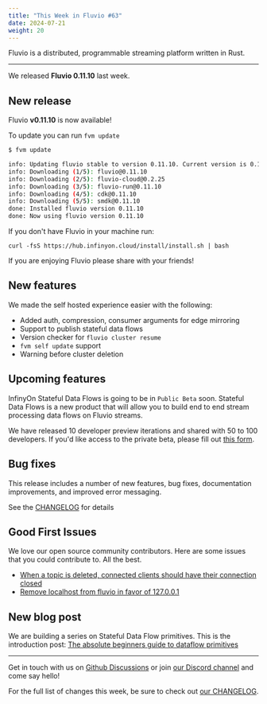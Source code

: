```yaml
---
title: "This Week in Fluvio #63"
date: 2024-07-21
weight: 20
---
```

Fluvio is a distributed, programmable streaming platform written in Rust.

---
We released **Fluvio 0.11.10** last week.

## New release
Fluvio **v0.11.10** is now available!

To update you can run `fvm update`

```bash
$ fvm update

info: Updating fluvio stable to version 0.11.10. Current version is 0.11.9.
info: Downloading (1/5): fluvio@0.11.10
info: Downloading (2/5): fluvio-cloud@0.2.25
info: Downloading (3/5): fluvio-run@0.11.10
info: Downloading (4/5): cdk@0.11.10
info: Downloading (5/5): smdk@0.11.10
done: Installed fluvio version 0.11.10
done: Now using fluvio version 0.11.10

```

If you don't have Fluvio in your machine run:

```
curl -fsS https://hub.infinyon.cloud/install/install.sh | bash
```

If you are enjoying Fluvio please share with your friends!

## New features

We made the self hosted experience easier with the following:

- Added auth, compression, consumer arguments for edge mirroring
- Support to publish stateful data flows
- Version checker for `fluvio cluster resume`
- `fvm self update` support
- Warning before cluster deletion


## Upcoming features
InfinyOn Stateful Data Flows is going to be in `Public Beta` soon. Stateful Data Flows is a new product that will allow you to build end to end stream processing data flows on Fluvio streams.

We have released 10 developer preview iterations and shared with 50 to 100 developers. If you'd like access to the private beta, please fill out [this form](https://infinyon.com/request/ss-early-access/).

## Bug fixes
This release includes a number of new features, bug fixes, documentation improvements, and improved error messaging.

See the [CHANGELOG](https://github.com/infinyon/fluvio/blob/v0.11.10/CHANGELOG.md) for details

## Good First Issues
We love our open source community contributors. Here are some issues that you could contribute to. All the best.

- [When a topic is deleted, connected clients should have their connection closed](https://github.com/infinyon/fluvio/issues/3836)
- [Remove localhost from fluvio in favor of 127.0.0.1](https://github.com/infinyon/fluvio/issues/3866)

## New blog post
We are building a series on Stateful Data Flow primitives. This is the introduction post: [The absolute beginners guide to dataflow primitives](https://infinyon.com/blog/2024/04/dataflow-primitives-intro/)

---

Get in touch with us on [Github Discussions] or join [our Discord channel] and come say hello!

For the full list of changes this week, be sure to check out [our CHANGELOG].

[Fluvio open source]: https://github.com/infinyon/fluvio
[our CHANGELOG]: https://github.com/infinyon/fluvio/blob/master/CHANGELOG.md
[our Discord channel]: https://discordapp.com/invite/bBG2dTz
[Github Discussions]: https://github.com/infinyon/fluvio/discussions
